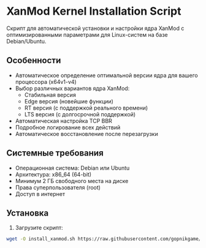 # XanMod Kernel Installation Script

Скрипт для автоматической установки и настройки ядра XanMod с оптимизированными параметрами для Linux-систем на базе Debian/Ubuntu.

## Особенности

- Автоматическое определение оптимальной версии ядра для вашего процессора (x64v1-v4)
- Выбор различных вариантов ядра XanMod:
  - Стабильная версия
  - Edge версия (новейшие функции)
  - RT версия (с поддержкой реального времени)
  - LTS версия (с долгосрочной поддержкой)
- Автоматическая настройка TCP BBR
- Подробное логирование всех действий
- Автоматическое восстановление после перезагрузки

## Системные требования

- Операционная система: Debian или Ubuntu
- Архитектура: x86_64 (64-bit)
- Минимум 2 ГБ свободного места на диске
- Права суперпользователя (root)
- Доступ в интернет

## Установка

1. Загрузите скрипт:
```bash
wget -O install_xanmod.sh https://raw.githubusercontent.com/gopnikgame/Server_scripts/main/install_xanmod.sh